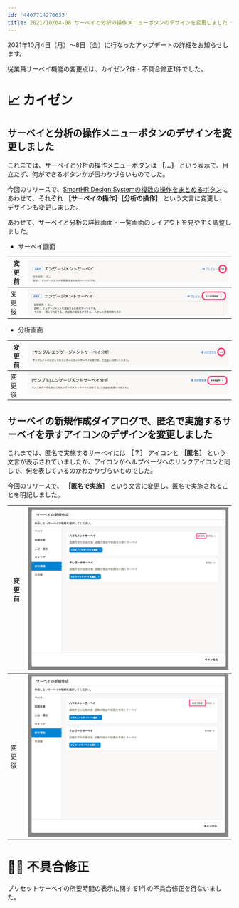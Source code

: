 ```yaml
---
id: '4407714276633'
title: 2021/10/04-08 サーベイと分析の操作メニューボタンのデザインを変更しました 他2件
---
```

2021年10月4日（月）〜8日（金）に行なったアップデートの詳細をお知らせします。

従業員サーベイ機能の変更点は、カイゼン2件・不具合修正1件でした。

# 📈 カイゼン

## サーベイと分析の操作メニューボタンのデザインを変更しました

これまでは、サーベイと分析の操作メニューボタンは **［…］** という表示で、目立たず、何ができるボタンかが伝わりづらいものでした。

今回のリリースで、[SmartHR Design Systemの複数の操作をまとめるボタン](https://smarthr.design/products/design-guide/dropdown-button/)にあわせて、それぞれ **［サーベイの操作］［分析の操作］** という文言に変更し、デザインも変更しました。

あわせて、サーベイと分析の詳細画面・一覧画面のレイアウトを見やすく調整しました。

- サーベイ画面

| 変更前 | ![](./survey_before.png) |
| --- | --- |
| 変更後 | ![](./survey_after.png) |

- 分析画面

| 変更前 | ![](./analysis_before.png) |
| --- | --- |
| 変更後 | ![](./analysis_after.png) |

## サーベイの新規作成ダイアログで、匿名で実施するサーベイを示すアイコンのデザインを変更しました

これまでは、匿名で実施するサーベイには **［？］** アイコンと **［匿名］** という文言が表示されていましたが、アイコンがヘルプページへのリンクアイコンと同じで、何を表しているのかわかりづらいものでした。

今回のリリースで、 **［匿名で実施］** という文言に変更し、匿名で実施されることを明記しました。

| 変更前 | ![](./preset_before.png) |
| --- | --- |
| 変更後 | ![](./preset_after.png) |

# 👨‍⚕️ 不具合修正

プリセットサーベイの所要時間の表示に関する1件の不具合修正を行ないました。
